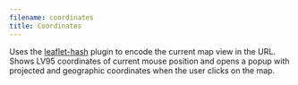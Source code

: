 ```yaml
---
filename: coordinates
title: Coordinates
---
```


Uses the [leaflet-hash](https://github.com/mlevans/leaflet-hash) plugin to encode the current map view
in the URL. Shows LV95 coordinates of current mouse position and opens a popup with projected and geographic coordinates
when the user clicks on the map.
